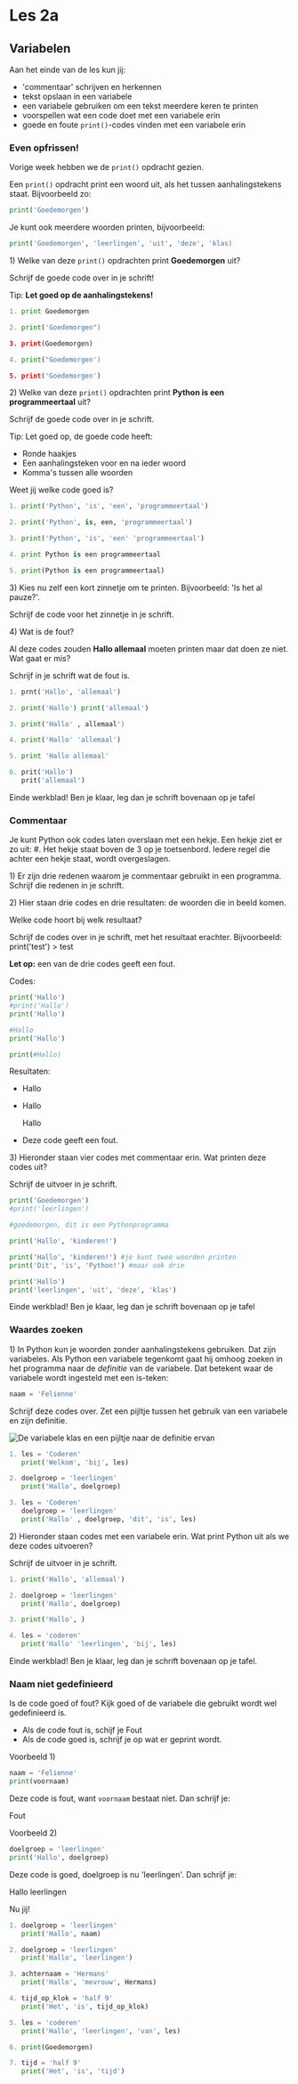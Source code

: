 # Les 2a

## Variabelen

Aan het einde van de les kun jij:

* 'commentaar' schrijven en herkennen
* tekst opslaan in een variabele
* een variabele gebruiken om een tekst meerdere keren te printen
* voorspellen wat een code doet met een variabele erin
* goede en foute `print()`-codes vinden met een variabele erin

### Even opfrissen!

Vorige week hebben we de `print()` opdracht gezien.

Een `print()` opdracht print een woord uit, als het tussen aanhalingstekens staat. Bijvoorbeeld zo:

```python
print('Goedemorgen')
```

Je kunt ook meerdere woorden printen, bijvoorbeeld:

```python
print('Goedemorgen', 'leerlingen', 'uit', 'deze', 'klas)
```

1\) Welke van deze `print()` opdrachten print **Goedemorgen** uit?

Schrijf de goede code over in je schrift!

Tip: **Let goed op de aanhalingstekens!**

```python
1. print Goedemorgen

2. print('Goedemorgen")

3. print(Goedemorgen)

4. print("Goedemorgen')

5. print('Goedemorgen')
```

2\) Welke van deze `print()` opdrachten print **Python is een programmeertaal** uit?

Schrijf de goede code over in je schrift.

Tip: Let goed op, de goede code heeft:

* Ronde haakjes
* Een aanhalingsteken voor en na ieder woord
* Komma's tussen alle woorden

Weet jij welke code goed is?

```python
1. print('Python', 'is', 'een', 'programmeertaal')

2. print('Python', is, een, 'programmeertaal')

3. print('Python', 'is', 'een' 'programmeertaal')

4. print Python is een programmeertaal

5. print(Python is een programmeertaal)
```

3\) Kies nu zelf een kort zinnetje om te printen. Bijvoorbeeld: 'Is het al pauze?'.

Schrijf de code voor het zinnetje in je schrift.


4\) Wat is de fout?

Al deze codes zouden **Hallo allemaal** moeten printen maar dat doen ze niet. Wat gaat er mis?

Schrijf in je schrift wat de fout is.

```python
1. prnt('Hallo', 'allemaal')
```

```python
2. print('Hallo') print('allemaal')
```

```python
3. print('Hallo' , allemaal')
```

```python
4. print('Hallo' 'allemaal')
```

```python
5. print 'Hallo allemaal'
```

```python
6. prit('Hallo')
   prit('allemaal')
```

Einde werkblad! Ben je klaar, leg dan je schrift bovenaan op je tafel

### Commentaar

Je kunt Python ook codes laten overslaan met een hekje. Een hekje ziet er zo uit: \#. Het hekje staat boven de 3 op je toetsenbord. Iedere regel die achter een hekje staat, wordt overgeslagen.

1\) Er zijn drie redenen waarom je commentaar gebruikt in een programma. Schrijf die redenen in je schrift.

2\) Hier staan drie codes en drie resultaten: de woorden die in beeld komen.

Welke code hoort bij welk resultaat?

Schrijf de codes over in je schrift, met het resultaat erachter. Bijvoorbeeld: print\('test'\) &gt; test

**Let op:** een van de drie codes geeft een fout.

Codes:

```python
print('Hallo')                            
#print('Hallo')                        
print('Hallo')
```

```python
#Hallo
print('Hallo')
```

```python
print(#Hallo)
```

Resultaten:

* Hallo
* Hallo

  Hallo

* Deze code geeft een fout.

3\) Hieronder staan vier codes met commentaar erin. Wat printen deze codes uit?

Schrijf de uitvoer in je schrift.

```python
print('Goedemorgen')               
#print('leerlingen')
```

```python
#goedemorgen, dit is een Pythonprogramma

print('Hallo', 'kinderen!')
```

```python
print('Hallo', 'kinderen!') #je kunt twee woorden printen
print('Dit', 'is', 'Python!') #maar ook drie
```

```python
print('Hallo')               
print('leerlingen', 'uit', 'deze', 'klas')
```

Einde werkblad! Ben je klaar, leg dan je schrift bovenaan op je tafel


### Waardes zoeken

1\) In Python kun je woorden zonder aanhalingstekens gebruiken. Dat zijn variabeles. Als Python een variabele tegenkomt gaat hij omhoog zoeken in het programma naar de _definitie_ van de variabele. Dat betekent waar de variabele wordt ingesteld met een is-teken:

```python
naam = 'Felienne'
```

Schrijf deze codes over. Zet een pijltje tussen het gebruik van een variabele en zijn definitie.

![De variabele klas en een pijltje naar de definitie ervan](../../.gitbook/assets/image-20190206124246541.png)

```python
1. les = 'Coderen'
   print('Welkom', 'bij', les)
```

```python
2. doelgroep = 'leerlingen'
   print('Hallo', doelgroep)
```

```python
3. les = 'Coderen'
   doelgroep = 'leerlingen'
   print('Hallo' , doelgroep, 'dit', 'is', les)
```

2\) Hieronder staan codes met een variabele erin. Wat print Python uit als we deze codes uitvoeren?

Schrijf de uitvoer in je schrift.

```python
1. print('Hallo', 'allemaal')
```

```python
2. doelgroep = 'leerlingen'
   print('Hallo', doelgroep)
```

```python
3. print('Hallo', )
```

```python
4. les = 'coderen'
   print('Hallo' 'leerlingen', 'bij', les)
```

Einde werkblad! Ben je klaar, leg dan je schrift bovenaan op je tafel.

### Naam niet gedefinieerd

Is de code goed of fout? Kijk goed of de variabele die gebruikt wordt wel gedefinieerd is.

* Als de code fout is, schijf je Fout
* Als de code goed is, schrijf je op wat er geprint wordt.

Voorbeeld 1\)

```python
naam = 'Felienne'
print(voornaam)
```

Deze code is fout, want `voornaam` bestaat niet. Dan schrijf je:

Fout

Voorbeeld 2\)

```python
doelgroep = 'leerlingen'
print('Hallo', doelgroep)
```

Deze code is goed, doelgroep is nu 'leerlingen'. Dan schrijf je:

Hallo leerlingen

Nu jij!

```python
1. doelgroep = 'leerlingen'
   print('Hallo', naam)
```

```python
2. doelgroep = 'leerlingen'
   print('Hallo', 'leerlingen')
```

```python
3. achternaam = 'Hermans'
   print('Hallo', 'mevrouw', Hermans)
```

```python
4. tijd_op_klok = 'half 9'
   print('Het', 'is', tijd_op_klok)
```

```python
5. les = 'coderen'
   print('Hallo', 'leerlingen', 'van', les)
```

```python
6. print(Goedemorgen)

```

```python
7. tijd = 'half 9'
   print('Het', 'is', 'tijd')
```
